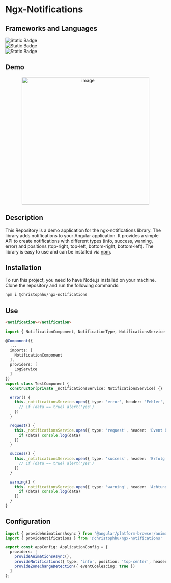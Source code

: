 # Ngx-Notifications

## Frameworks and Languages
<p align="left">
  <img alt="Static Badge" src="https://img.shields.io/badge/19.2.0-000000?style=for-the-badge&logo=angular&logoColor=white&label=Angular&labelColor=000000"><br>
  <img alt="Static Badge" src="https://img.shields.io/badge/4.1.4-000000?style=for-the-badge&logo=tailwindcss&logoColor=white&label=Tailwind&labelColor=06B6D4&color=000000"><br>
  <img alt="Static Badge" src="https://img.shields.io/badge/5.7.2-000000?style=for-the-badge&logo=typescript&logoColor=white&label=Typescript&labelColor=007ACC&color=000000">
</p>

## Demo
<p align="center">
  <a href="https://christophhu.github.io/ngx-notifications"><img src="https://github.com/ChristophHu/ChristophHu/blob/main/assets/img/ngx-notifications.png" width="400" alt="image" /></a>
</p>

## Description
This Repository is a demo application for the ngx-notifications library. The library adds notifications to your Angular application. It provides a simple API to create notifications with different types (info, success, warning, error) and positions (top-right, top-left, bottom-right, bottom-left). The library is easy to use and can be installed via [npm](https://www.npmjs.com/package/@christophhu/ngx-notifications).

## Installation
To run this project, you need to have Node.js installed on your machine. Clone the repository and run the following commands:

```bash
npm i @christophhu/ngx-notifications
```

## Use
```html
<notification></notification>
```

```typescript
import { NotificationComponent, NotificationType, NotificationsService } from '@christophhu/ngx-notifications';

@Component({
  ...
  imports: [
    NotificationComponent
  ],
  providers: [
    LogService
  ]
})
export class TestComponent {
  constructor(private _notificationsService: NotificationsService) {}

  error() {
    this._notificationsService.open({ type: 'error', header: 'Fehler', message: 'Es ist ein Fehler aufgetreten', autoClose: true })?.subscribe((data: any) => { 
      // if (data == true) alert('yes')
    })
  }

  request() {
    this._notificationsService.open({ type: 'request', header: 'Event beendet', message: 'Möchten Sie einen neuen Event vorbereiten (ja) oder den angezeigten Event ansehen (nein)? Dann haben Sie die Möglichkeit hier. Hier soll nun auch getestet werden ob die Notification frei skaliert.', autoClose: false })?.subscribe((data: any) => { 
      if (data) console.log(data)
    })
  }

  success() {
    this._notificationsService.open({ type: 'success', header: 'Erfolg', message: 'Erfolgreich abgeschlossen', autoClose: false })?.subscribe((data: any) => { 
      // if (data == true) alert('yes')
    })
  }

  warning() {
    this._notificationsService.open({ type: 'warning', header: 'Achtung', message: 'Es muss folgendes beachtet werden:', autoClose: false })?.subscribe((data: any) => { 
      if (data) console.log(data)
    })
  }
}
```

## Configuration
```typescript
import { provideAnimationsAsync } from '@angular/platform-browser/animations/async'
import { provideNotifications } from '@christophhu/ngx-notifications'

export const appConfig: ApplicationConfig = {
  providers: [
    provideAnimationsAsync(),
    provideNotifications({ type: 'info', position: 'top-center', header: '', message: '', autoclose: true, timeout: 15000, max: 5 }),
    provideZoneChangeDetection({ eventCoalescing: true })
  ]
};
```